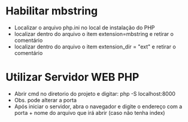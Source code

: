 # Habilitar mbstring
- Localizar o arquivo php.ini no local de instalação do PHP
- localizar dentro do arquivo o item extension=mbstring e retirar o comentário
- localizar dentro do arquivo o item extension_dir = "ext" e retirar o comentário


# Utilizar Servidor WEB PHP
- Abrir cmd no diretorio do projeto e digitar: php -S localhost:8000
- Obs. pode alterar a porta
- Após iniciar o servidor, abra o navegador e digite o endereço com a porta + nome do arquivo que irá abrir (caso não tenha index)

